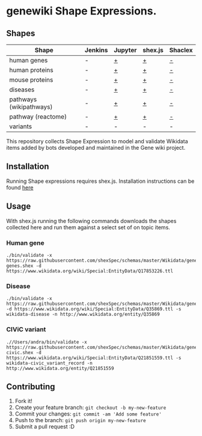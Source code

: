 # genewiki Shape Expressions. 
## Shapes
| Shape | Jenkins | Jupyter | shex.js | Shaclex | 
|---|---|---|---|---|
|human genes  |-|[+](https://drive.google.com/file/d/1cXdZT0BIQe5Qw1Aphkg0NDJGtJCB47IO/view?usp=sharing)|[+](https://rawgit.com/shexSpec/shex.js/wikidata/doc/shex-simple.html?manifestURL=https://raw.githubusercontent.com/SuLab/Genewiki-ShEx/master/genes/manifest_1.json) |[-](http://shaclex.herokuapp.com/load?manifestURL=https://raw.githubusercontent.com/SuLab/Genewiki-ShEx/master/genes/manifest.json)|
|human proteins  |-|[+](https://drive.google.com/file/d/11c2pwMTJ3vA4LOTgiHG2QIzLI8RmcYhr/view?usp=sharing)|[+](https://rawgit.com/shexSpec/shex.js/wikidata/doc/shex-simple.html?manifestURL=https://raw.githubusercontent.com/SuLab/Genewiki-ShEx/master/proteins/manifest_1.json)| [-](http://shaclex.herokuapp.com/load?manifestURL=ttps://raw.githubusercontent.com/SuLab/Genewiki-ShEx/master/proteins/manifest_1.json)|
|mouse proteins  |-|[+](https://drive.google.com/file/d/1O-09Sc6ArGcI7nvDO-Es9s7Mpo3AQGFB/view?usp=sharing)|[+](https://rawgit.com/shexSpec/shex.js/wikidata/doc/shex-simple.html?manifestURL=https://raw.githubusercontent.com/SuLab/Genewiki-ShEx/master/proteins/manifest.json)| [-](http://shaclex.herokuapp.com/load?manifestURL=ttps://raw.githubusercontent.com/SuLab/Genewiki-ShEx/master/proteins/manifest_1.json)|
| diseases  |-|[+](https://drive.google.com/file/d/1jIRy93obitH-httKtQ3_zXmfXYSR49CT/view?usp=sharing)|[+](https://rawgit.com/shexSpec/shex.js/wikidata/doc/shex-simple.html?manifestURL=https://raw.githubusercontent.com/SuLab/Genewiki-ShEx/master/diseases/manifest_1.json)|[-](http://shaclex.herokuapp.com/load?manifestURL=ttps://raw.githubusercontent.com/SuLab/Genewiki-ShEx/master/diseases/manifest.json)|
| pathways (wikipathways) |-|[+](https://colab.research.google.com/drive/1nM8ffrZJEXf4RPNLSMmno0IZVMp8IK5Q#scrollTo=Mkd5GKBOdueV)|[+](https://rawgit.com/shexSpec/shex.js/wikidata/doc/shex-simple.html?manifestURL=https://raw.githubusercontent.com/SuLab/Genewiki-ShEx/master/pathways/wikipathways/manifest_1.json)|[-](http://shaclex.herokuapp.com/load?manifestURL=ttps://raw.githubusercontent.com/SuLab/Genewiki-ShEx/master/pathways/wikipathways/manifest.json)|
| pathway (reactome) |-|[+](https://colab.research.google.com/drive/1bWxsXuv04eq1ozn9z9MJ7Xlu2meQ5R1c#scrollTo=Mkd5GKBOdueV)|[+](https://rawgit.com/shexSpec/shex.js/wikidata/doc/shex-simple.html?manifestURL=https://raw.githubusercontent.com/SuLab/Genewiki-ShEx/master/pathways/reactome/manifest_1.json)|[-](http://shaclex.herokuapp.com/load?manifestURL=ttps://raw.githubusercontent.com/SuLab/Genewiki-ShEx/master/Reactome/manifest.json)|
| variants  |-|-|-|-|


This repository collects Shape Expression to model and validate Wikidata items added by bots developed and maintained in the Gene wiki project. 
## Installation
Running Shape expressions requires shex.js. Installation instructions can be found [here](https://github.com/shexSpec/shex.js/)
## Usage
With shex.js running the following commands downloads the shapes collected here and run them against a select set of on topic items. 
### Human gene
```
./bin/validate -x https://raw.githubusercontent.com/shexSpec/schemas/master/Wikidata/genewiki/wikidata_human-genes.shex -d https://www.wikidata.org/wiki/Special:EntityData/Q17853226.ttl

``` 

### Disease
```
./bin/validate -x https://raw.githubusercontent.com/shexSpec/schemas/master/Wikidata/genewiki/wikidata_disease.shex -d https://www.wikidata.org/wiki/Special:EntityData/Q35869.ttl -s wikidata-disease -n http://www.wikidata.org/entity/Q35869
``` 

### CIViC variant
``` 
.//Users/andra/bin/validate -x https://raw.githubusercontent.com/shexSpec/schemas/master/Wikidata/genewiki/wikidata-civic.shex -d https://www.wikidata.org/wiki/Special:EntityData/Q21851559.ttl -s wikidata-civic_variant_record -n http://www.wikidata.org/entity/Q21851559
```
## Contributing
1. Fork it!
2. Create your feature branch: `git checkout -b my-new-feature`
3. Commit your changes: `git commit -am 'Add some feature'`
4. Push to the branch: `git push origin my-new-feature`
5. Submit a pull request :D





